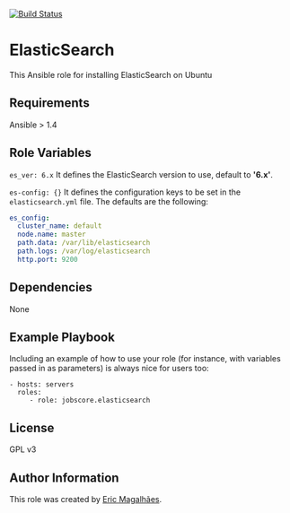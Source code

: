 [![Build Status](https://travis-ci.org/jobscore/ansible-role-elasticsearch.svg?branch=master)](https://travis-ci.org/jobscore/ansible-role-elasticsearch)

ElasticSearch
=========

This Ansible role for installing ElasticSearch on Ubuntu

Requirements
------------

Ansible > 1.4

Role Variables
--------------

`es_ver: 6.x`
It defines the ElasticSearch version to use, default to **'6.x'**.

`es-config: {}`
It defines the configuration keys to be set in the `elasticsearch.yml` file. The defaults are the following:
``` yaml
es_config:
  cluster_name: default
  node.name: master
  path.data: /var/lib/elasticsearch
  path.logs: /var/log/elasticsearch
  http.port: 9200
```

Dependencies
------------

None

Example Playbook
----------------

Including an example of how to use your role (for instance, with variables passed in as parameters) is always nice for users too:

    - hosts: servers
      roles:
         - role: jobscore.elasticsearch

License
-------

GPL v3

Author Information
------------------

This role was created by [Eric Magalhães](https://emagalha.es).
